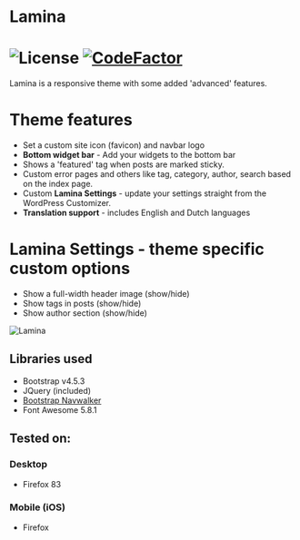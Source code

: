 # Lamina
![License](https://img.shields.io/github/license/pixelateddeveloper/lamina?style=flat-square)
[![CodeFactor](https://www.codefactor.io/repository/github/pixelateddeveloper/lamina/badge)](https://www.codefactor.io/repository/github/canitia/lamina)
==================
Lamina is a responsive theme with some added 'advanced' features.

# Theme features
- Set a custom site icon (favicon) and navbar logo
- **Bottom widget bar** - Add your widgets to the bottom bar
- Shows a 'featured' tag when posts are marked sticky.
- Custom error pages and others like tag, category, author, search based on the index page.
- Custom **Lamina Settings** - update your settings straight from the WordPress Customizer.
- **Translation support** - includes English and Dutch languages

# Lamina Settings - theme specific custom options
- Show a full-width header image (show/hide)
- Show tags in posts (show/hide)
- Show author section (show/hide)

![Lamina](https://github.com/pixelateddeveloper/lamina/raw/master/screenshot.png)

## Libraries used
- Bootstrap v4.5.3
- JQuery (included)
- [Bootstrap Navwalker](https://github.com/wp-bootstrap/wp-bootstrap-navwalker)
- Font Awesome 5.8.1

## Tested on:

### Desktop
- Firefox 83

### Mobile (iOS)
- Firefox
